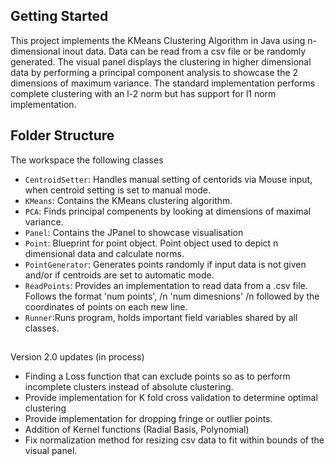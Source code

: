 ## Getting Started

This project implements the KMeans Clustering Algorithm in Java using n-dimensional inout data. Data can be read from a csv file or be randomly generated. The visual panel displays the clustering in higher dimensional data by performing a principal component analysis to showcase the 2 dimensions of maximum variance. The standard implementation performs complete clustering with an l-2 norm but has support for l1 norm implementation. 

## Folder Structure
The workspace the following classes
- `CentroidSetter`: Handles manual setting of centorids via Mouse input, when centroid setting is set to manual mode.
- `KMeans`: Contains the KMeans clustering algorithm.
- `PCA`: Finds principal compenents by looking at dimensions of maximal variance. 
- `Panel`: Contains the JPanel to showcase visualisation
- `Point`: Blueprint for point object. Point object used to depict n dimensional data and calculate norms. 
- `PointGenerator`: Generates points randomly if input data is not given and/or if centroids are set to automatic mode. 
- `ReadPoints`: Provides an implementation to read data from a .csv file. Follows the format 'num points', /n 'num dimesnions' /n followed by the coordinates of points on each new line.
- `Runner`:Runs program, holds important field variables shared by all classes.

##
Version 2.0 updates (in process)
- Finding a Loss function that can exclude points so as to perform incomplete clusters instead of absolute clustering. 
- Provide implementation for K fold cross validation to determine optimal clustering 
- Provide implementation for dropping fringe or outlier points.
- Addition of Kernel functions (Radial Basis, Polynomial)
- Fix normalization method for resizing csv data to fit within bounds of the visual panel. 

 

